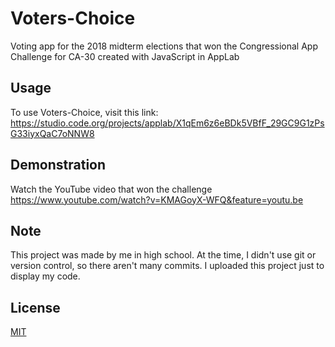 # Voters-Choice
Voting app for the 2018 midterm elections that won the Congressional App Challenge for CA-30 created with JavaScript in AppLab

## Usage
To use Voters-Choice, visit this link:
https://studio.code.org/projects/applab/X1qEm6z6eBDk5VBfF_29GC9G1zPsG33iyxQaC7oNNW8

## Demonstration
Watch the YouTube video that won the challenge
https://www.youtube.com/watch?v=KMAGoyX-WFQ&feature=youtu.be

## Note
This project was made by me in high school. At the time, I didn't use git or version control, so there aren't many commits. I uploaded this project just to display my code.

## License
[MIT](https://choosealicense.com/licenses/mit/)
